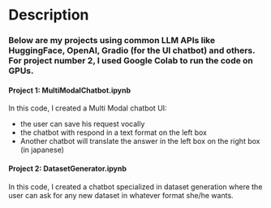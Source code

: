 # Description

### Below are my projects using common LLM APIs like HuggingFace, OpenAI, Gradio (for the UI chatbot) and others. For project number 2, I used Google Colab to run the code on GPUs.

#### Project 1: MultiModalChatbot.ipynb

In this code, I created a Multi Modal chatbot UI:
  - the user can save his request vocally
  - the chatbot with respond in a text format on the left box
  - Another chatbot will translate the answer in the left box on the right box (in japanese)

#### Project 2: DatasetGenerator.ipynb

In this code, I created a chatbot specialized in dataset generation where the user can ask for any new dataset in whatever format she/he wants.
